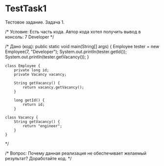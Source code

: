 # TestTask1
Тестовое задание. Задача 1.

/* Условие:
    Есть часть кода. Автор кода хотел получить вывод в консоль:
    7
    Developer
*/

/* Дано (код):
    public static void main(String[] args) {
	    Employee tester = new Employee(7, "Developer");
        System.out.println(tester.getId());
        System.out.println(tester.getVacancy());
    }

    class Employee {
        private long id;
        private Vacancy vacancy;

        String getVacancy() {
            return vacancy.getVacancy();
        }

        long getId() {
            return id;
        }

    class Vacancy {
        String getVacancy() {
            return "engineer";
        }
    }
*/

/* Вопрос:
    Почему данная реализация не обеспечивает желаемый результат?
    Доработайте код.
 */
